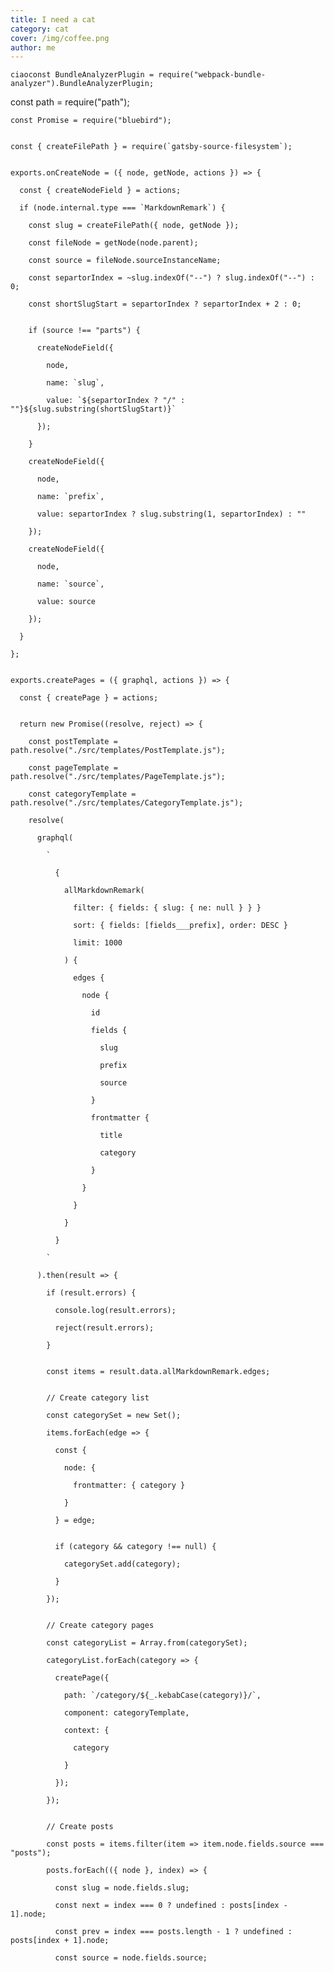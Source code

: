```yaml
---
title: I need a cat
category: cat
cover: /img/coffee.png
author: me
---
```

```
ciaoconst BundleAnalyzerPlugin = require("webpack-bundle-analyzer").BundleAnalyzerPlugin;
```

const path = require("path");

```
const Promise = require("bluebird");
```

```

```

```
const { createFilePath } = require(`gatsby-source-filesystem`);
```

```

```

```
exports.onCreateNode = ({ node, getNode, actions }) => {
```

```
  const { createNodeField } = actions;
```

```
  if (node.internal.type === `MarkdownRemark`) {
```

```
    const slug = createFilePath({ node, getNode });
```

```
    const fileNode = getNode(node.parent);
```

```
    const source = fileNode.sourceInstanceName;
```

```
    const separtorIndex = ~slug.indexOf("--") ? slug.indexOf("--") : 0;
```

```
    const shortSlugStart = separtorIndex ? separtorIndex + 2 : 0;
```

```

```

```
    if (source !== "parts") {
```

```
      createNodeField({
```

```
        node,
```

```
        name: `slug`,
```

```
        value: `${separtorIndex ? "/" : ""}${slug.substring(shortSlugStart)}`
```

```
      });
```

```
    }
```

```
    createNodeField({
```

```
      node,
```

```
      name: `prefix`,
```

```
      value: separtorIndex ? slug.substring(1, separtorIndex) : ""
```

```
    });
```

```
    createNodeField({
```

```
      node,
```

```
      name: `source`,
```

```
      value: source
```

```
    });
```

```
  }
```

```
};
```

```

```

```
exports.createPages = ({ graphql, actions }) => {
```

```
  const { createPage } = actions;
```

```

```

```
  return new Promise((resolve, reject) => {
```

```
    const postTemplate = path.resolve("./src/templates/PostTemplate.js");
```

```
    const pageTemplate = path.resolve("./src/templates/PageTemplate.js");
```

```
    const categoryTemplate = path.resolve("./src/templates/CategoryTemplate.js");
```

```
    resolve(
```

```
      graphql(
```

```
        `
```

```
          {
```

```
            allMarkdownRemark(
```

```
              filter: { fields: { slug: { ne: null } } }
```

```
              sort: { fields: [fields___prefix], order: DESC }
```

```
              limit: 1000
```

```
            ) {
```

```
              edges {
```

```
                node {
```

```
                  id
```

```
                  fields {
```

```
                    slug
```

```
                    prefix
```

```
                    source
```

```
                  }
```

```
                  frontmatter {
```

```
                    title
```

```
                    category
```

```
                  }
```

```
                }
```

```
              }
```

```
            }
```

```
          }
```

```
        `
```

```
      ).then(result => {
```

```
        if (result.errors) {
```

```
          console.log(result.errors);
```

```
          reject(result.errors);
```

```
        }
```

```

```

```
        const items = result.data.allMarkdownRemark.edges;
```

```

```

```
        // Create category list
```

```
        const categorySet = new Set();
```

```
        items.forEach(edge => {
```

```
          const {
```

```
            node: {
```

```
              frontmatter: { category }
```

```
            }
```

```
          } = edge;
```

```

```

```
          if (category && category !== null) {
```

```
            categorySet.add(category);
```

```
          }
```

```
        });
```

```

```

```
        // Create category pages
```

```
        const categoryList = Array.from(categorySet);
```

```
        categoryList.forEach(category => {
```

```
          createPage({
```

```
            path: `/category/${_.kebabCase(category)}/`,
```

```
            component: categoryTemplate,
```

```
            context: {
```

```
              category
```

```
            }
```

```
          });
```

```
        });
```

```

```

```
        // Create posts
```

```
        const posts = items.filter(item => item.node.fields.source === "posts");
```

```
        posts.forEach(({ node }, index) => {
```

```
          const slug = node.fields.slug;
```

```
          const next = index === 0 ? undefined : posts[index - 1].node;
```

```
          const prev = index === posts.length - 1 ? undefined : posts[index + 1].node;
```

```
          const source = node.fields.source;
```
